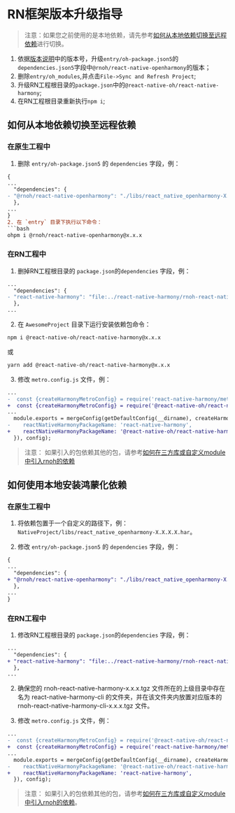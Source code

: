 # RN框架版本升级指导
> 注意：如果您之前使用的是本地依赖，请先参考[如何从本地依赖切换至远程依赖](#如何从本地依赖切换至远程依赖)进行切换。
1. 依据[版本说明](./版本说明.md)中的版本号，升级`entry/oh-package.json5`的`dependencies.json5`字段中`@rnoh/react-native-openharmony`的版本；
2. 删除`entry/oh_modules`,并点击`File->Sync and Refresh Project`;
3. 升级RN工程根目录的`package.json`中的`@react-native-oh/react-native-harmony`;
4. 在RN工程根目录重新执行`npm i`;

## 如何从本地依赖切换至远程依赖
### 在原生工程中
1. 删除 `entry/oh-package.json5` 的 `dependencies` 字段，例：
```diff
{
...
  "dependencies": {
- "@rnoh/react-native-openharmony": "./libs/react_native_openharmony-X.X.X.X.har"
  },
...
}
2. 在 `entry` 目录下执行以下命令：
```bash
ohpm i @rnoh/react-native-openharmony@x.x.x
```
### 在RN工程中
1. 删掉RN工程根目录的 `package.json`的`dependencies` 字段，例：

```diff
...
  "dependencies": {
- "react-native-harmony": "file:../react-native-harmony/rnoh-react-native-harmony-x.x.x.tgz",
  },
...
```
2. 在 `AwesomeProject` 目录下运行安装依赖包命令：
  
```bash
npm i @react-native-oh/react-native-harmony@x.x.x
```
或
```bash
yarn add @react-native-oh/react-native-harmony@x.x.x
```
3. 修改 `metro.config.js` 文件，例：
 
```diff
...
-  const {createHarmonyMetroConfig} = require('react-native-harmony/metro.config');
+  const {createHarmonyMetroConfig} = require('@react-native-oh/react-native-harmony/metro.config');
...
  module.exports = mergeConfig(getDefaultConfig(__dirname), createHarmonyMetroConfig({
-    reactNativeHarmonyPackageName: 'react-native-harmony',
+    reactNativeHarmonyPackageName: '@react-native-oh/react-native-harmony',
  }), config);
```
> 注意： 如果引入的包依赖其他的包，请参考[如何在三方库或自定义module中引入rnoh的依赖](./常见开发场景.md#如何在三方库或自定义module中引入rnoh的依赖) 

## 如何使用本地安装鸿蒙化依赖
### 在原生工程中
1. 将依赖包置于一个自定义的路径下，例：`NativeProject/libs/react_native_openharmony-X.X.X.X.har`。
 
2. 修改 `entry/oh-package.json5` 的 `dependencies` 字段，例：
 
```diff
{
...
  "dependencies": {
+ "@rnoh/react-native-openharmony": "./libs/react_native_openharmony-X.X.X.X.har"
  },
...
}
```
### 在RN工程中
1. 修改RN工程根目录的 `package.json`的`dependencies` 字段，例：

```diff
...
  "dependencies": {
+ "react-native-harmony": "file:../react-native-harmony/rnoh-react-native-harmony-x.x.x.tgz",
  },
...
```

2. 确保您的 rnoh-react-native-harmony-x.x.x.tgz 文件所在的上级目录中存在名为 react-native-harmony-cli 的文件夹，并在该文件夹内放置对应版本的 rnoh-react-native-harmony-cli-x.x.x.tgz 文件。

3. 修改 `metro.config.js` 文件，例：
 
```diff
...
-  const {createHarmonyMetroConfig} = require('@react-native-oh/react-native-harmony/metro.config');
+  const {createHarmonyMetroConfig} = require('react-native-harmony/metro.config');
...
  module.exports = mergeConfig(getDefaultConfig(__dirname), createHarmonyMetroConfig({
-    reactNativeHarmonyPackageName: '@react-native-oh/react-native-harmony',
+    reactNativeHarmonyPackageName: 'react-native-harmony',
  }), config);
```
> 注意： 如果引入的包依赖其他的包，请参考[如何在三方库或自定义module中引入rnoh的依赖](./常见开发场景.md#如何在三方库或自定义module中引入rnoh的依赖)。 

